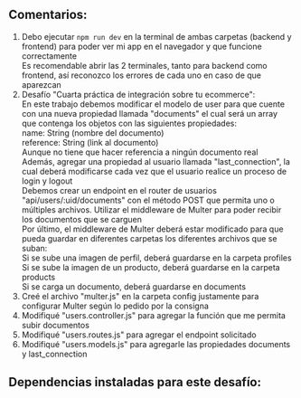 ## Comentarios:

1. Debo ejecutar `npm run dev` en la terminal de ambas carpetas (backend y frontend) para poder ver mi app en el navegador y que funcione correctamente <br>
   Es recomendable abrir las 2 terminales, tanto para backend como frontend, así reconozco los errores de cada uno en caso de que aparezcan
2. Desafío "Cuarta práctica de integración sobre tu ecommerce": <br>
   En este trabajo debemos modificar el modelo de user para que cuente con una nueva propiedad llamada "documents" el cual será un array que contenga los objetos con las siguientes propiedades: <br>
   name: String (nombre del documento) <br>
   reference: String (link al documento) <br>
   Aunque no tiene que hacer referencia a ningún documento real <br>
   Además, agregar una propiedad al usuario llamada "last_connection", la cual deberá modificarse cada vez que el usuario realice un proceso de login y logout <br>
   Debemos crear un endpoint en el router de usuarios "api/users/:uid/documents" con el método POST que permita uno o múltiples archivos. Utilizar el middleware de Multer para poder recibir los documentos que se carguen <br>
   Por último, el middleware de Multer deberá estar modificado para que pueda guardar en diferentes carpetas los diferentes archivos que se suban: <br>
   Si se sube una imagen de perfil, deberá guardarse en la carpeta profiles <br>
   Si se sube la imagen de un producto, deberá guardarse en la carpeta products <br>
   Si se carga un documento, deberá guardarse en documents <br>
3. Creé el archivo "multer.js" en la carpeta config justamente para configurar Multer según lo pedido por la consigna
4. Modifiqué "users.controller.js" para agregar la función que me permita subir documentos
5. Modifiqué "users.routes.js" para agregar el endpoint solicitado
6. Modifiqué "users.models.js" para agregarle las propiedades documents y last_connection



## Dependencias instaladas para este desafío: